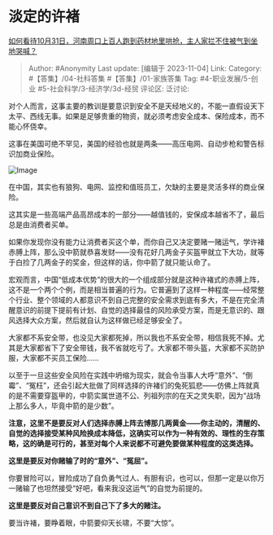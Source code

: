 # 淡定的许褚
[如何看待10月31日，河南周口上百人跑到药材地里哄抢，主人家拦不住被气到坐地哭喊？](https://www.zhihu.com/question/628653749/answer/3275457972)

> Author: #Anonymity
> Last update: [编辑于 2023-11-04]
> Link:
> Category: #【答集】/04-社科答集 #【答集】/01-家族答集
> Tag: #4-职业发展/5-创业 #5-社会科学/3-经济学/3d-经贸
> 评论区:
> 泛讨论:

对个人而言，这事主要的教训是要意识到安全不是天经地义的，不能一直假设天下太平、西线无事。如果是足够贵重的物资，就必须考虑安全成本、保险成本，而不能心怀侥幸。

这事在美国可绝不罕见，美国的经验也就是两条——高压电网、自动步枪和警告标识加商业保险。

![Image](https://picx.zhimg.com/50/v2-d2bd7a3e74c000e095800c4aa59e972e_720w.gif?source=1940ef5c)

在中国，其实也有狼狗、电网、监控和值班员工，欠缺的主要是灵活多样的商业保险。

这其实是一些高端产品高昂成本的一部分——越值钱的，安保成本越省不了，最后总是由消费者买单。

如果你发现你没有能力让消费者买这个单，而你自己又决定要赌一赌运气，学许褚赤膊上阵，那么没中箭就恭喜发财——没有花好几两金子买盔甲就立下大功，就等于白捡了几两金子的奖金，但这样的话，你中箭了就只能认命了。

宏观而言，中国“低成本优势”的很大的一个组成部分就是这种许褚式的赤膊上阵，这不是一个两个个例，而是相当普遍的行为。它普遍到了这样一种程度——经常整个行业、整个领域的人都意识不到自己完整的安全需求到底有多大，不是在完全清醒意识的前提下提前有计划、自觉的选择最佳的风险承受方案，而是无意识的、跟风选择大众方案，然后就自认为这样做已经足够安全了。

大家都不系安全带，也没见大家都死掉，所以我也不系安全带，相信我死不掉。尤其是大家都省下了安全带钱，我不省就吃亏了。大家都不带头盔，大家都不买防护服，大家都不买员工保险……

以至于一旦这些安全风险在实践中坍缩为现实，就会令当事人大呼“意外”、“倒霉”、“冤枉”，还会引起大批做了同样选择的许褚们的兔死狐悲——仿佛上阵就真的是不需要穿盔甲的，中箭实属世道不公、列祖列宗的在天之灵失职，因为“战场上那么多人，毕竟中箭的是少数”。

**注意，这里不是要反对人们选择赤膊上阵去博那几两黄金——你主动的，清醒的、自觉的选择接受某种风险换成本降低，这确实可以作为一种有效的、理性的生存策略，这的确是可行的，甚至对每个人来说都不可避免要做某种程度的这类选择。**

**这里是要反对你赌输了时的“意外”、“冤屈”。**

你要冒险可以，冒险成功了自负勇气过人、有胆有识，也可以，但那一定是以你万一赌输了也坦然接受“好吧，看来我没这运气”的自觉为前提的。

**这里是要反对自己意识不到自己下了多大的赌注。**

要当许褚，要睁着眼，中箭要仰天长啸，不要“大惊”。
